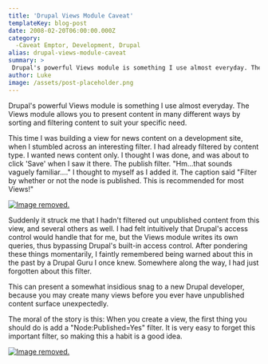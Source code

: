 ```yaml
---
title: 'Drupal Views Module Caveat'
templateKey: blog-post
date: 2008-02-20T06:00:00.000Z
category: 
  -Caveat Emptor, Development, Drupal
alias: drupal-views-module-caveat
summary: > 
 Drupal's powerful Views module is something I use almost everyday. The Views module allows you to present content in many different ways by sorting and filtering content to suit your specific need.
author: Luke
image: /assets/post-placeholder.png
---
```


Drupal's powerful Views module is something I use almost everyday. The Views module allows you to present content in many different ways by sorting and filtering content to suit your specific need.

This time I was building a view for news content on a development site, when I stumbled across an interesting filter. I had already filtered by content type. I wanted news content only. I thought I was done, and was about to click 'Save' when I saw it there. The publish filter. "Hm...that sounds vaguely familiar...." I thought to myself as I added it. The caption said "Filter by whether or not the node is published. This is recommended for most Views!"

[![Image removed.](/core/misc/icons/e32700/error.svg "This image has been removed. For security reasons, only images from the local domain are allowed.")](/imce/browse "Add image to imceimage")

Suddenly it struck me that I hadn't filtered out unpublished content from this view, and several others as well. I had felt intuitively that Drupal's access control would handle that for me, but the Views module writes its own queries, thus bypassing Drupal's built-in access control. After pondering these things momentarily, I faintly remembered being warned about this in the past by a Drupal Guru I once knew. Somewhere along the way, I had just forgotten about this filter.

This can present a somewhat insidious snag to a new Drupal developer, because you may create many views before you ever have unpublished content surface unexpectedly.

The moral of the story is this: When you create a view, the first thing you should do is add a "Node:Published=Yes" filter. It is very easy to forget this important filter, so making this a habit is a good idea.

[![Image removed.](/core/misc/icons/e32700/error.svg "This image has been removed. For security reasons, only images from the local domain are allowed.")](/imce/browse "Add image to imceimage")